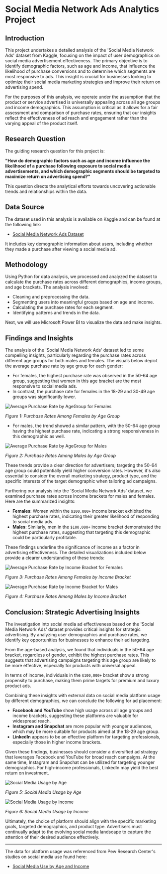 # Social Media Network Ads Analytics Project

## Introduction

This project undertakes a detailed analysis of the 'Social Media Network Ads' dataset from Kaggle, focusing on the impact of user demographics on social media advertisement effectiveness. The primary objective is to identify demographic factors, such as age and income, that influence the likelihood of purchase conversions and to determine which segments are most responsive to ads. This insight is crucial for businesses looking to optimize their social media marketing strategies and improve their return on advertising spend.

For the purposes of this analysis, we operate under the assumption that the product or service advertised is universally appealing across all age groups and income demographics. This assumption is critical as it allows for a fair assessment and comparison of purchase rates, ensuring that our insights reflect the effectiveness of ad reach and engagement rather than the varying appeal of the product itself.

## Research Question

The guiding research question for this project is:

**"How do demographic factors such as age and income influence the likelihood of a purchase following exposure to social media advertisements, and which demographic segments should be targeted to maximize return on advertising spend?"**

This question directs the analytical efforts towards uncovering actionable trends and relationships within the data.

## Data Source

The dataset used in this analysis is available on Kaggle and can be found at the following link:

- [Social Media Network Ads Dataset](https://www.kaggle.com/datasets/asmitameghrajchaskar/social-media-network-ads?rvi=1)

It includes key demographic information about users, including whether they made a purchase after viewing a social media ad.

## Methodology

Using Python for data analysis, we processed and analyzed the dataset to calculate the purchase rates across different demographics, income groups, and age brackets. The analysis involved:

- Cleaning and preprocessing the data.
- Segmenting users into meaningful groups based on age and income.
- Calculating the purchase rates for each segment.
- Identifying patterns and trends in the data.

Next, we will use Microsoft Power BI to visualize the data and make insights.

## Findings and Insights

The analysis of the 'Social Media Network Ads' dataset led to some compelling insights, particularly regarding the purchase rates across different age groups for both males and females. The visuals below depict the average purchase rate by age group for each gender:

- For females, the highest purchase rate was observed in the 50-64 age group, suggesting that women in this age bracket are the most responsive to social media ads.
- In contrast, the purchase rate for females in the 18-29 and 30-49 age groups was significantly lower.

![Average Purchase Rate by AgeGroup for Females](/output/agegroup_female.png)

*Figure 1: Purchase Rates Among Females by Age Group*

- For males, the trend showed a similar pattern, with the 50-64 age group having the highest purchase rate, indicating a strong responsiveness in this demographic as well.

![Average Purchase Rate by AgeGroup for Males](/output/agegroup_male.png)

*Figure 2: Purchase Rates Among Males by Age Group*

These trends provide a clear direction for advertisers; targeting the 50-64 age group could potentially yield higher conversion rates. However, it's also essential to consider the overall marketing strategy, product type, and the specific interests of the target demographic when tailoring ad campaigns.

Furthering our analysis into the 'Social Media Network Ads' dataset, we examined purchase rates across income brackets for males and females. Here are the summarized insights:

- **Females**: Women within the `$100,000+` income bracket exhibited the highest purchase rates, indicating their greater likelihood of responding to social media ads. 
- **Males**: Similarly, men in the `$100,000+` income bracket demonstrated the highest purchase rates, suggesting that targeting this demographic could be particularly profitable.

These findings underline the significance of income as a factor in advertising effectiveness. The detailed visualizations included below provide a clearer understanding of these trends:

![Average Purchase Rate by Income Bracket for Females](/output/income_female.png)

*Figure 3: Purchase Rates Among Females by Income Bracket*

![Average Purchase Rate by Income Bracket for Males](/output/income_male.png)

*Figure 4: Purchase Rates Among Males by Income Bracket*


## Conclusion: Strategic Advertising Insights

The investigation into social media ad effectiveness based on the 'Social Media Network Ads' dataset provides critical insights for strategic advertising. By analyzing user demographics and purchase rates, we identify key opportunities for businesses to enhance their ad targeting.

From the age-based analysis, we found that individuals in the 50-64 age bracket, regardless of gender, exhibit the highest purchase rates. This suggests that advertising campaigns targeting this age group are likely to be more effective, especially for products with universal appeal.

In terms of income, individuals in the `$100,000+` bracket show a strong propensity to purchase, making them prime targets for premium and luxury product ads.

Combining these insights with external data on social media platform usage by different demographics, we can conclude the following for ad placement:

- **Facebook and YouTube** show high usage across all age groups and income brackets, suggesting these platforms are valuable for widespread reach.
- **Instagram and Snapchat** are more popular with younger audiences, which may be more suitable for products aimed at the 18-29 age group.
- **LinkedIn** appears to be an effective platform for targeting professionals, especially those in higher income brackets.

Given these findings, businesses should consider a diversified ad strategy that leverages Facebook and YouTube for broad reach campaigns. At the same time, Instagram and Snapchat can be utilized for targeting younger demographics. For high-income professionals, LinkedIn may yield the best return on investment.

![Social Media Usage by Age](/output/social_media_age.png)

*Figure 5: Social Media Usage by Age*

![Social Media Usage by Income](/output/social_media_income.png)

*Figure 6: Social Media Usage by Income*

Ultimately, the choice of platform should align with the specific marketing goals, targeted demographics, and product type. Advertisers must continually adapt to the evolving social media landscape to capture the attention of their desired audience effectively.

---

The data for platform usage was referenced from Pew Research Center's studies on social media use found here:
- [Social Media Use by Age and Income](https://www.pewresearch.org/internet/fact-sheet/social-media/?tabId=tab-5b319c90-7363-4881-8e6f-f98925683a2f)

